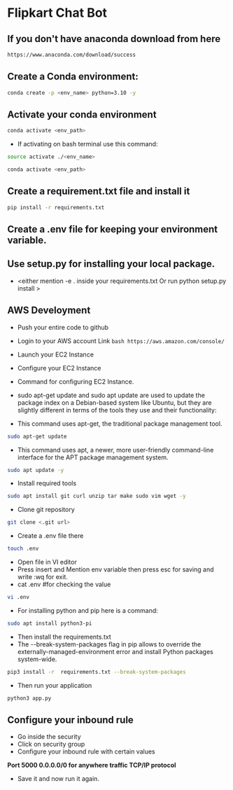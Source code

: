 # Flipkart Chat Bot 



## If you don't have anaconda download from here
```bash 
https://www.anaconda.com/download/success 
```
## Create a Conda environment:

```bash
conda create -p <env_name> python=3.10 -y
```
## Activate your conda environment

```bash
conda activate <env_path>
```
- If activating on bash terminal use this command:

```bash
source activate ./<env_name> 
```
```bash
conda activate <env_path>
```

## Create a requirement.txt file and install it

```bash
pip install -r requirements.txt
```
## Create a .env file for keeping your environment variable.


## Use setup.py for installing your local package.
- <either mention -e . inside your requirements.txt Or run python setup.py install >

## AWS Develoyment

- Push your entire code to github
- Login to your AWS account Link  ```bash https://aws.amazon.com/console/```
- Launch your EC2 Instance
- Configure your EC2 Instance
- Command for configuring EC2 Instance.
- sudo apt-get update and sudo apt update are used to update the package index on a Debian-based system like Ubuntu, but they are  slightly different in terms of the tools they use and their functionality:
 

- This command uses apt-get, the traditional package management tool.

```bash 
sudo apt-get update

```

- This command uses apt, a newer, more user-friendly command-line interface for the APT package management system.

```bash
sudo apt update -y
```

- Install required tools 

```bash
sudo apt install git curl unzip tar make sudo vim wget -y

```

- Clone git repository

```bash
git clone <.git url>
```

- Create a .env file there

```bash
touch .env
```

- Open file in VI editor
- Press insert and Mention env variable then press esc for saving and write :wq for exit.
- cat .env #for checking the value
```bash
vi .env
```

- For installing python and pip here is a command:



```bash
sudo apt install python3-pi
```

- Then install the requirements.txt
- The --break-system-packages flag in pip allows to override the externally-managed-environment error and install Python packages system-wide.

```bash
pip3 install -r  requirements.txt --break-system-packages
```

- Then run your application
```bash
python3 app.py
```

## Configure your inbound rule
- Go inside the security
- Click on security group
- Configure your inbound rule with certain values

**Port 5000 0.0.0.0/0 for anywhere traffic TCP/IP protocol**

- Save it and now run it again.